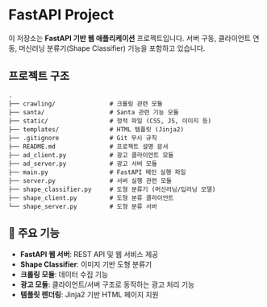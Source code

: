# FastAPI Project 

이 저장소는 **FastAPI 기반 웹 애플리케이션** 프로젝트입니다.
서버 구동, 클라이언트 연동, 머신러닝 분류기(Shape Classifier) 기능을 포함하고 있습니다.


## 프로젝트 구조

```
.
├── crawling/               # 크롤링 관련 모듈
├── santa/                  # Santa 관련 기능 모듈
├── static/                 # 정적 파일 (CSS, JS, 이미지 등)
├── templates/              # HTML 템플릿 (Jinja2)
├── .gitignore              # Git 무시 규칙
├── README.md               # 프로젝트 설명 문서
├── ad_client.py            # 광고 클라이언트 모듈
├── ad_server.py            # 광고 서버 모듈
├── main.py                 # FastAPI 메인 실행 파일
├── server.py               # 서버 실행 관련 모듈
├── shape_classifier.py     # 도형 분류기 (머신러닝/딥러닝 모델)
├── shape_client.py         # 도형 분류 클라이언트
└── shape_server.py         # 도형 분류 서버
```



## 🔑 주요 기능

* **FastAPI 웹 서버**: REST API 및 웹 서비스 제공
* **Shape Classifier**: 이미지 기반 도형 분류기
* **크롤링 모듈**: 데이터 수집 기능
* **광고 모듈**: 클라이언트/서버 구조로 동작하는 광고 처리 기능
* **템플릿 렌더링**: Jinja2 기반 HTML 페이지 지원



